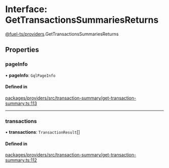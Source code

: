 # Interface: GetTransactionsSummariesReturns

[@fuel-ts/providers](/api/Providers/index.md).GetTransactionsSummariesReturns

## Properties

### pageInfo

• **pageInfo**: `GqlPageInfo`

#### Defined in

[packages/providers/src/transaction-summary/get-transaction-summary.ts:113](https://github.com/FuelLabs/fuels-ts/blob/8425f9ae/packages/providers/src/transaction-summary/get-transaction-summary.ts#L113)

___

### transactions

• **transactions**: `TransactionResult`[]

#### Defined in

[packages/providers/src/transaction-summary/get-transaction-summary.ts:112](https://github.com/FuelLabs/fuels-ts/blob/8425f9ae/packages/providers/src/transaction-summary/get-transaction-summary.ts#L112)
